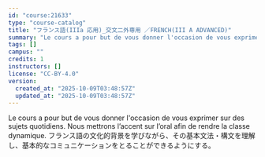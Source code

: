 ```yaml
---
id: "course:21633"
type: "course-catalog"
title: "フランス語(IIIa 応用)_交文二外専用 ／FRENCH(III A ADVANCED)"
summary: "Le cours a pour but de vous donner l'occasion de vous exprimer sur des sujets quotidiens. Nous mettrons l’accent sur l’o…"
tags: []
campus: ""
credits: 1
instructors: []
license: "CC-BY-4.0"
version:
  created_at: "2025-10-09T03:48:57Z"
  updated_at: "2025-10-09T03:48:57Z"
---
```

Le cours a pour but de vous donner l'occasion de vous exprimer sur des sujets quotidiens. Nous mettrons l’accent sur l’oral afin de rendre la classe dynamique. フランス語の文化的背景を学びながら、その基本文法・構文を理解し、基本的なコミュニケーションをとることができるようにする。
